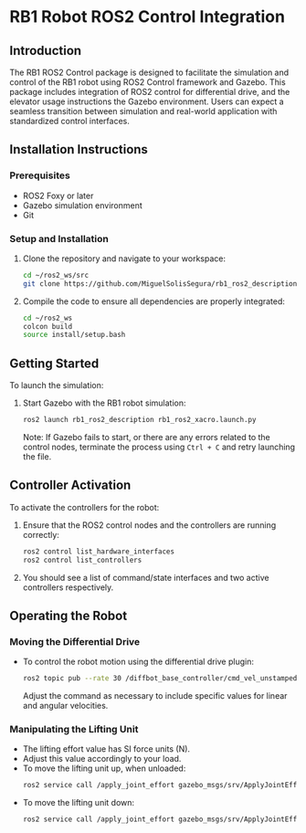 # RB1 Robot ROS2 Control Integration

## Introduction

The RB1 ROS2 Control package is designed to facilitate the simulation and control of the RB1 robot using ROS2 Control framework and Gazebo. This package includes integration of ROS2 control for differential drive, and the elevator usage instructions the Gazebo environment. Users can expect a seamless transition between simulation and real-world application with standardized control interfaces.

## Installation Instructions

### Prerequisites
- ROS2 Foxy or later
- Gazebo simulation environment
- Git

### Setup and Installation
1. Clone the repository and navigate to your workspace:
   ```bash
   cd ~/ros2_ws/src
   git clone https://github.com/MiguelSolisSegura/rb1_ros2_description.git
   ```
2. Compile the code to ensure all dependencies are properly integrated:
   ```bash
   cd ~/ros2_ws
   colcon build
   source install/setup.bash
   ```

## Getting Started

To launch the simulation:
1. Start Gazebo with the RB1 robot simulation:
   ```bash
   ros2 launch rb1_ros2_description rb1_ros2_xacro.launch.py
   ```
   Note: If Gazebo fails to start, or there are any errors related to the control nodes, terminate the process using `Ctrl + C` and retry launching the file.

## Controller Activation

To activate the controllers for the robot:
1. Ensure that the ROS2 control nodes and the controllers are running correctly:
   ```bash
   ros2 control list_hardware_interfaces
   ros2 control list_controllers
   ```
2. You should see a list of command/state interfaces and two active controllers respectively.

## Operating the Robot

### Moving the Differential Drive
- To control the robot motion using the differential drive plugin:
  ```bash
  ros2 topic pub --rate 30 /diffbot_base_controller/cmd_vel_unstamped geometry_msgs/msg/Twist "{linear: {x: 0.5, y: 0, z: 0.0}, angular: {x: 0.0,y: 0.0, z: 0.5}}"
  ```
  Adjust the command as necessary to include specific values for linear and angular velocities.

### Manipulating the Lifting Unit
- The lifting effort value has SI force units (N).
- Adjust this value accordingly to your load.
- To move the lifting unit up, when unloaded:
  ```bash
  ros2 service call /apply_joint_effort gazebo_msgs/srv/ApplyJointEffort '{joint_name: "robot_elevator_platform_joint", effort: 1.0, start_time: {sec: 0, nanosec: 0}, duration: {sec: -1, nanosec: 0} }'
  ```
- To move the lifting unit down:
  ```bash
  ros2 service call /apply_joint_effort gazebo_msgs/srv/ApplyJointEffort '{joint_name: "robot_elevator_platform_joint", effort: -1.0, start_time: {sec: 0, nanosec: 0}, duration: {sec: -1, nanosec: 0} }'
  ```

